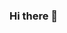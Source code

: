 ### Hi there 👋

<!--
**jayeshtechextensor/jayeshtechextensor** is a ✨ _special_ ✨ repository because its `README.md` (this file) appears on your GitHub profile.

Here are some ideas to get you started:
1111111
- 🔭 I’m currently working on ...
- 🌱 I’m currently learning ...
- 👯 I’m looking to collaborate on ...
- 🤔 I’m looking for help with ...
- 💬 Ask me about ...
- 📫 How to reach me: ...
- 😄 Pronouns: ...
- ⚡ Fun fact: ...
-->
